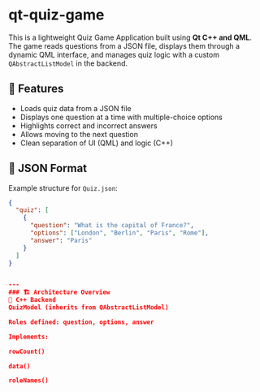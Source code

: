 # qt-quiz-game
This is a lightweight Quiz Game Application built using **Qt C++ and QML**. The game reads questions from a JSON file, displays them through a dynamic QML interface, and manages quiz logic with a custom `QAbstractListModel` in the backend.

## 🚀 Features

- Loads quiz data from a JSON file
- Displays one question at a time with multiple-choice options
- Highlights correct and incorrect answers
- Allows moving to the next question
- Clean separation of UI (QML) and logic (C++)

## 📁 JSON Format

Example structure for `Quiz.json`:

```json
{
  "quiz": [
    {
      "question": "What is the capital of France?",
      "options": ["London", "Berlin", "Paris", "Rome"],
      "answer": "Paris"
    }
  ]
}


---
### 🏗 Architecture Overview
🔹 C++ Backend
QuizModel (inherits from QAbstractListModel)

Roles defined: question, options, answer

Implements:

rowCount()

data()

roleNames()











